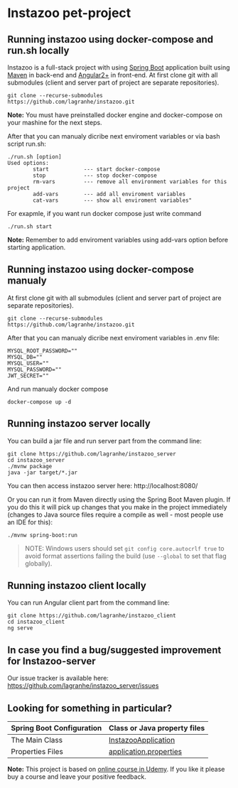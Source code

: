 # Instazoo pet-project

## Running instazoo using docker-compose and run.sh locally
Instazoo is a full-stack project with using [Spring Boot](https://spring.io/guides/gs/spring-boot) application built using [Maven](https://spring.io/guides/gs/maven/) in back-end and [Angular2+](https://angular.io/) in front-end. At first clone git with all submodules (client and server part of project are separate repositories).
```
git clone --recurse-submodules https://github.com/lagranhe/instazoo.git
```
**Note:** You must have preinstalled docker engine and docker-compose on your mashine for the next steps.

After that you can manualy dicribe next enviroment variables or via bash script run.sh: 
```
./run.sh [option]
Used options:
        start           --- start docker-compose
        stop            --- stop docker-compose
        rm-vars         --- remove all environment variables for this project
        add-vars        --- add all enviroment variables
        cat-vars        --- show all enviroment variables"
```
For exapmle, if you want run docker compose just write command
```
./run.sh start
```
**Note:** Remember to add enviroment variables using add-vars option before starting application.

## Running instazoo using docker-compose manualy

At first clone git with all submodules (client and server part of project are separate repositories).
```
git clone --recurse-submodules https://github.com/lagranhe/instazoo.git
```
After that you can manualy dicribe next enviroment variables in .env file: 
```
MYSQL_ROOT_PASSWORD=""
MYSQL_DB=""
MYSQL_USER=""
MYSQL_PASSWORD=""
JWT_SECRET=""
```
And run manualy docker compose
```
docker-compose up -d
```
## Running instazoo server locally
You can build a jar file and run server part from the command line:

```
git clone https://github.com/lagranhe/instazoo_server
cd instazoo_server
./mvnw package
java -jar target/*.jar
```

You can then access instazoo server here: http://localhost:8080/

Or you can run it from Maven directly using the Spring Boot Maven plugin. If you do this it will pick up changes that you make in the project immediately (changes to Java source files require a compile as well - most people use an IDE for this):

```
./mvnw spring-boot:run
```

> NOTE: Windows users should set `git config core.autocrlf true` to avoid format assertions failing the build (use `--global` to set that flag globally).

## Running instazoo client locally

You can run Angular client part from the command line:


```
git clone https://github.com/lagranhe/instazoo_client
cd instazoo_client
ng serve
```


## In case you find a bug/suggested improvement for Instazoo-server
Our issue tracker is available here: https://github.com/lagranhe/instazoo_server/issues

## Looking for something in particular?

|Spring Boot Configuration | Class or Java property files  |
|--------------------------|---|
|The Main Class | [InstazooApplication](https://github.com/lagranhe/instazoo_server/blob/2dcdd302734175074a705cdc2e6bad97a8483705/src/main/java/com/example/instazoo/InstazooApplication.java) |
|Properties Files | [application.properties](https://github.com/lagranhe/instazoo_server/blob/2dcdd302734175074a705cdc2e6bad97a8483705/src/main/resources/application.properties) |

**Note:** This project is based on [online course in Udemy](https://www.udemy.com/course/full-stack-java-spring-angular/). If you like it please buy a course and leave your positive feedback.